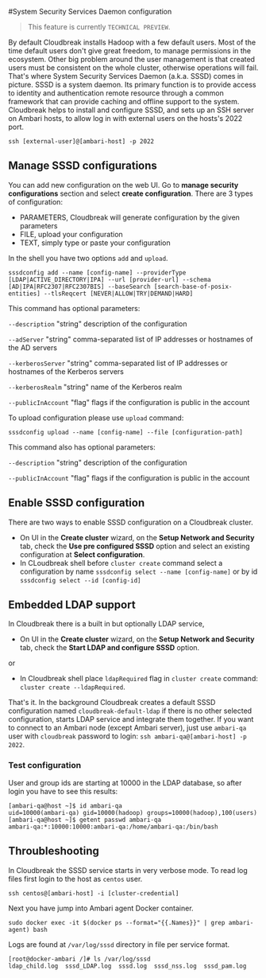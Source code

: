 #System Security Services Daemon configuration

> This feature is currently `TECHNICAL PREVIEW`.

By default Cloudbreak installs Hadoop with a few default users. Most of the time default users don't give great freedom, to manage permissions in the ecosystem.
Other big problem around the user management is that created users must be consistent on the whole cluster, otherwise operations will fail.
That's where System Security Services Daemon (a.k.a. SSSD) comes in picture. SSSD is a system daemon. Its primary function is to provide access to identity and authentication remote resource through a common framework that can provide caching and offline support to the system. Cloudbreak helps to install and configure SSSD, and sets up an SSH server on Ambari hosts, to allow log in with external users on the hosts's 2022 port.

```
ssh [external-user]@[ambari-host] -p 2022
```

## Manage SSSD configurations

You can add new configuration on the web UI. Go to **manage security configurations** section and select **create configuration**. There are 3 types of configuration:

 * PARAMETERS, Cloudbreak will generate configuration by the given parameters
 * FILE, upload your configuration
 * TEXT, simply type or paste your configuration

In the shell you have two options `add` and `upload`.

```
sssdconfig add --name [config-name] --providerType [LDAP|ACTIVE_DIRECTORY|IPA] --url [provider-url] --schema [AD|IPA|RFC2307|RFC2307BIS] --baseSearch [search-base-of-posix-entities] --tlsReqcert [NEVER|ALLOW|TRY|DEMAND|HARD]
```

This command has optional parameters:

`--description` "string" description of the configuration

`--adServer` "string" comma-separated list of IP addresses or hostnames of the AD servers

`--kerberosServer` "string" comma-separated list of IP addresses or hostnames of the Kerberos servers

`--kerberosRealm` "string" name of the Kerberos realm

`--publicInAccount` "flag" flags if the configuration is public in the account

To upload configuration please use `upload` command:

```
sssdconfig upload --name [config-name] --file [configuration-path]
```

This command also has optional parameters:

`--description` "string" description of the configuration

`--publicInAccount` "flag" flags if the configuration is public in the account

## Enable SSSD configuration

There are two ways to enable SSSD configuration on a Cloudbreak cluster.

 * On UI in the **Create cluster** wizard, on the **Setup Network and Security** tab, check the **Use pre configured SSSD** option and select an existing configuration at **Select configuration**.
 * In CLoudbreak shell before `cluster create` command select a configuration by name `sssdconfig select --name [config-name]` or by id `sssdconfig select --id [config-id]`

## Embedded LDAP support

In Cloudbreak there is a built in but optionally LDAP service,

 * On UI in the **Create cluster** wizard, on the **Setup Network and Security** tab, check the **Start LDAP and configure SSSD** option.

or

 * In Cloudbreak shell place `ldapRequired` flag in `cluster create` command: `cluster create --ldapRequired`.

That's it. In the background Cloudbreak creates a default SSSD configuration named `cloudbreak-default-ldap` if there is no other selected configuration, starts LDAP service and integrate them together. If you want to connect to an Ambari node (except Ambari server), just use `ambari-qa` user with `cloudbreak` password to login: `ssh ambari-qa@[ambari-host] -p 2022`.

### Test configuration

User and group ids are starting at 10000 in the LDAP database, so after login you have to see this results:

```
[ambari-qa@host ~]$ id ambari-qa
uid=10000(ambari-qa) gid=10000(hadoop) groups=10000(hadoop),100(users)
[ambari-qa@host ~]$ getent passwd ambari-qa
ambari-qa:*:10000:10000:ambari-qa:/home/ambari-qa:/bin/bash
```

## Throubleshooting

In Cloudbreak the SSSD service starts in very verbose mode. To read log files first login to the host as `centos` user.

```
ssh centos@[ambari-host] -i [cluster-credential]
```

Next you have jump into Ambari agent Docker container.

```
sudo docker exec -it $(docker ps --format="{{.Names}}" | grep ambari-agent) bash
```

Logs are found at `/var/log/sssd` directory in file per service format.

```
[root@docker-ambari /]# ls /var/log/sssd
ldap_child.log	sssd_LDAP.log  sssd.log  sssd_nss.log  sssd_pam.log
```
